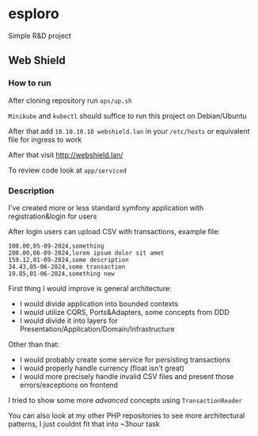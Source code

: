 # esploro

Simple R&D project

## Web Shield
### How to run

After cloning repository run `ops/up.sh`

`Minikube` and `kubectl` should suffice to run this project on Debian/Ubuntu

After that add `10.10.10.10 webshield.lan` in your `/etc/hosts` or equivalent file for ingress to work

After that visit http://webshield.lan/

To review code look at `app/serviced`

### Description

I've created more or less standard symfony application with registration&login for users

After login users can upload CSV with transactions, example file:
```csv
100.00,05-09-2024,something
200.00,06-09-2024,lorem ipsum dolor sit amet
159.12,01-09-2024,some description
34.43,05-06-2024,some transaction
19.85,01-06-2024,something new
```

First thing I would improve is general architecture:
* I would divide application into bounded contexts
* I would utilize CQRS, Ports&Adapters, some concepts from DDD
* I would divide it into layers for Presentation/Application/Domain/Infrastructure

Other than that:
* I would probably create some service for persisting transactions
* I would properly handle currency (float isn't great)
* I would more precisely handle invalid CSV files and present those errors/exceptions on frontend

I tried to show some more _advanced_ concepts using `TransactionReader`

You can also look at my other PHP repositories to see more architectural patterns, I just couldnt fit that into ~3hour task
